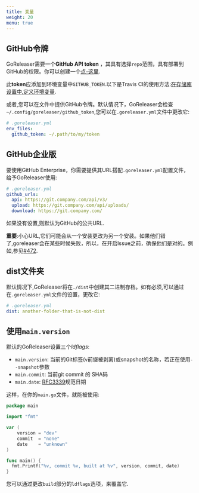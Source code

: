 ```yaml
---
title: 变量
weight: 20
menu: true
---
```


## GitHub令牌

GoReleaser需要一个**GitHub API token** ，其具有选择`repo`范围，具有部署到GitHub的权限。你可以创建一个[点-这里](https://github.com/settings/tokens/new).

此**token**应添加到环境变量中`GITHUB_TOKEN`.以下是Travis CI的使用方法:[在存储库设置中,定义环境变量](https://docs.travis-ci.com/user/environment-variables/#Defining-Variables-in-Repository-Settings).

或者,您可以在文件中提供GitHub令牌。默认情况下，GoReleaser会检查`~/.config/goreleaser/github_token`,您可以在`.goreleaser.yml`文件中更改它:

```yaml
# .goreleaser.yml
env_files:
  github_token: ~/.path/to/my/token
```

## GitHub企业版

要使用GitHub Enterprise，你需要提供其URL搭配`.goreleaser.yml`配置文件，给予GoReleaser使用:

```yaml
# .goreleaser.yml
github_urls:
  api: https://git.company.com/api/v3/
  upload: https://git.company.com/api/uploads/
  download: https://git.company.com/
```

如果没有设置,则默认为GitHub的公共URL.

**重要**:小心URL,它们可能会从一个安装更改为另一个安装。如果他们错了,goreleaser会在某些时候失败，所以，在开启Issue之前，确保他们是对的。例如,参见[#472][472].

[472]: https://github.com/goreleaser/goreleaser/issues/472

## dist文件夹

默认情况下,GoReleaser将在`./dist`中创建其二进制存档。如有必须,可以通过在`.goreleaser.yml`文件的设置，更改它:

```yaml
# .goreleaser.yml
dist: another-folder-that-is-not-dist
```

## 使用`main.version`

默认的GoReleaser设置三个*ldflags*:

-   `main.version`: 当前的Git标签(`v`前缀被剥离)或snapshot的名称，若正在使用`--snapshot`参数
-   `main.commit`: 当前git commit 的 SHA码
-   `main.date`: [RFC3339](https://golang.org/pkg/time/#pkg-constants)规范日期

这样，在你的`main.go`文件，就能被使用:

```go
package main

import "fmt"

var (
	version = "dev"
	commit  = "none"
	date    = "unknown"
)

func main() {
  fmt.Printf("%v, commit %v, built at %v", version, commit, date)
}
```

您可以通过更改`build`部分的`ldflags`选项，来覆盖它.
